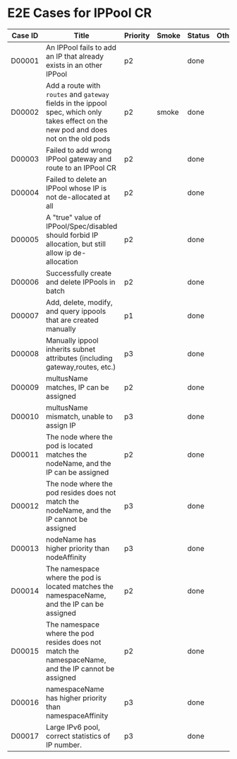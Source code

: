 # E2E Cases for IPPool CR

| Case ID | Title                                                                                                                                  | Priority | Smoke | Status | Other |
|---------|----------------------------------------------------------------------------------------------------------------------------------------|----------|-------|--------|-------|
| D00001  | An IPPool fails to add an IP that already exists in an other IPPool                                                                    | p2       |       | done   |       |
| D00002  | Add a route with `routes` and `gateway` fields in the ippool spec, which only takes effect on the new pod and does not on the old pods | p2       | smoke | done   |       |
| D00003  | Failed to add wrong IPPool gateway and route to an IPPool CR                                                                           | p2       |       | done   |       |
| D00004  | Failed to delete an IPPool whose IP is not de-allocated at all                                                                         | p2       |       | done   |       |
| D00005  | A "true" value of IPPool/Spec/disabled should forbid IP allocation, but still allow ip de-allocation                                   | p2       |       | done   |       |
| D00006  | Successfully create and delete IPPools in batch                                                                                        | p2       |       | done   |       |
| D00007  | Add, delete, modify, and query ippools that are created manually                                                                       | p1       |       | done   |       |
| D00008  | Manually ippool inherits subnet attributes (including gateway,routes, etc.)                                                            | p3       |       | done   |       |
| D00009  | multusName matches, IP can be assigned                                                                                                 | p2       |       | done   |       |
| D00010  | multusName mismatch, unable to assign IP                                                                                               | p3       |       | done   |       |
| D00011  | The node where the pod is located matches the nodeName, and the IP can be assigned                                                     | p2       |       | done   |       |
| D00012  | The node where the pod resides does not match the nodeName, and the IP cannot be assigned                                              | p3       |       | done   |       |
| D00013  | nodeName has higher priority than nodeAffinity                                                                                         | p3       |       | done   |       |
| D00014  | The namespace where the pod is located matches the namespaceName, and the IP can be assigned                                           | p2       |       | done   |       |
| D00015  | The namespace where the pod resides does not match the namespaceName, and the IP cannot be assigned                                    | p2       |       | done   |       |
| D00016  | namespaceName has higher priority than namespaceAffinity                                                                               | p3       |       | done   |       |
| D00017  | Large IPv6 pool, correct statistics of IP number.                                                                                      | p3       |       | done   |       |
